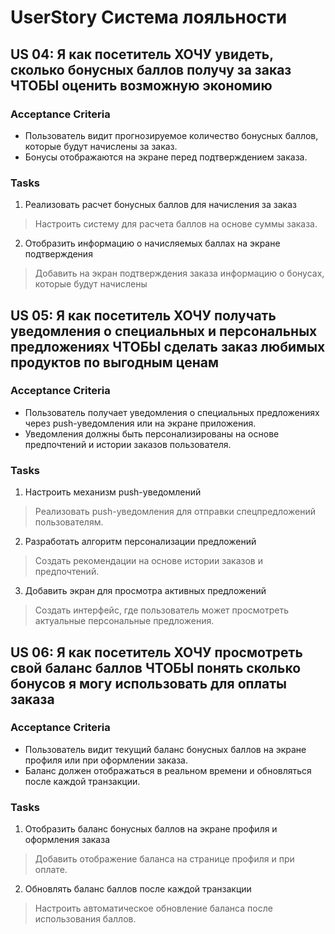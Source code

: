 # UserStory Система лояльности

## US 04: Я как посетитель ХОЧУ увидеть, сколько бонусных баллов получу за заказ ЧТОБЫ оценить возможную экономию
### Acceptance Criteria 
- Пользователь видит прогнозируемое количество бонусных баллов, которые будут начислены за заказ.
- Бонусы отображаются на экране перед подтверждением заказа.

### Tasks
1. Реализовать расчет бонусных баллов для начисления за заказ
> Настроить систему для расчета баллов на основе суммы заказа.
2. Отобразить информацию о начисляемых баллах на экране подтверждения
> Добавить на экран подтверждения заказа информацию о бонусах, которые будут начислены

## US 05: Я как посетитель ХОЧУ получать уведомления о специальных и персональных предложениях ЧТОБЫ сделать заказ любимых продуктов по выгодным ценам
### Acceptance Criteria 
- Пользователь получает уведомления о специальных предложениях через push-уведомления или на экране приложения.
- Уведомления должны быть персонализированы на основе предпочтений и истории заказов пользователя.

### Tasks
1. Настроить механизм push-уведомлений
> Реализовать push-уведомления для отправки спецпредложений пользователям.
2. Разработать алгоритм персонализации предложений
> Создать рекомендации на основе истории заказов и предпочтений.
3. Добавить экран для просмотра активных предложений
> Создать интерфейс, где пользователь может просмотреть актуальные персональные предложения.

## US 06: Я как посетитель ХОЧУ просмотреть свой баланс баллов ЧТОБЫ понять сколько бонусов я могу использовать для оплаты заказа
### Acceptance Criteria 
- Пользователь видит текущий баланс бонусных баллов на экране профиля или при оформлении заказа.
- Баланс должен отображаться в реальном времени и обновляться после каждой транзакции.

### Tasks
1. Отобразить баланс бонусных баллов на экране профиля и оформления заказа
> Добавить отображение баланса на странице профиля и при оплате.
2. Обновлять баланс баллов после каждой транзакции
> Настроить автоматическое обновление баланса после использования баллов.
